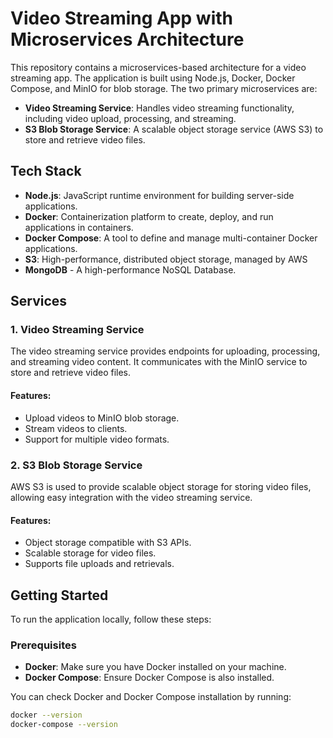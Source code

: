 # Video Streaming App with Microservices Architecture

This repository contains a microservices-based architecture for a video streaming app. The application is built using Node.js, Docker, Docker Compose, and MinIO for blob storage. The two primary microservices are:

- **Video Streaming Service**: Handles video streaming functionality, including video upload, processing, and streaming.
- **S3 Blob Storage Service**: A scalable object storage service (AWS S3) to store and retrieve video files.

## Tech Stack

- **Node.js**: JavaScript runtime environment for building server-side applications.
- **Docker**: Containerization platform to create, deploy, and run applications in containers.
- **Docker Compose**: A tool to define and manage multi-container Docker applications.
- **S3**: High-performance, distributed object storage, managed by AWS
- **MongoDB** - A high-performance NoSQL Database.

## Services

### 1. **Video Streaming Service**
The video streaming service provides endpoints for uploading, processing, and streaming video content. It communicates with the MinIO service to store and retrieve video files.

#### Features:
- Upload videos to MinIO blob storage.
- Stream videos to clients.
- Support for multiple video formats.

### 2. **S3 Blob Storage Service**
AWS S3 is used to provide scalable object storage for storing video files, allowing easy integration with the video streaming service.

#### Features:
- Object storage compatible with S3 APIs.
- Scalable storage for video files.
- Supports file uploads and retrievals.

## Getting Started

To run the application locally, follow these steps:

### Prerequisites
- **Docker**: Make sure you have Docker installed on your machine.
- **Docker Compose**: Ensure Docker Compose is also installed.

You can check Docker and Docker Compose installation by running:
```bash
docker --version
docker-compose --version
